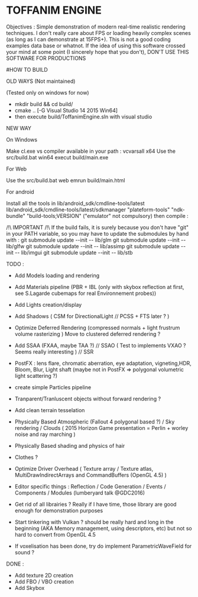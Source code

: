 # TOFFANIM ENGINE

Objectives : Simple demonstration of modern real-time realistic rendering techniques. I don't really care about FPS or loading heavily complex scenes (as long as I can demonstrate at 15FPS+).
This is not a good coding examples data base or whatnot. If the idea of using this software crossed your mind at some point (I sincerely hope that you don't), DON'T USE THIS SOFTWARE FOR PRODUCTIONS

#HOW TO BUILD

OLD WAYS (Not maintained)

(Tested only on windows for now)
- mkdir build && cd build/
- cmake ..  [-G Visual Studio 14 2015 Win64]
- then execute build/ToffanimEngine.sln with visual studio


NEW WAY

On Windows

Make cl.exe vs compiler available in your path : vcvarsall x64
Use the src/build.bat win64
execut build/main.exe

For Web

Use the src/build.bat web
emrun build/main.html

For android

Install all the tools in lib/android_sdk/cmdline-tools/latest
lib/android_sdk/cmdline-tools/latest/sdkmanager "plateform-tools" "ndk-bundle" "build-tools;VERSION" ("emulator" not compulsory)
then compile :



/!\ IMPORTANT /!\ If the build fails, it is surely because you don't have "git" in your PATH variable,
so you may have to update the submodules by hand with :
git submodule update --init -- lib/glm
git submodule update --init -- lib/glfw
git submodule update --init -- lib/assimp
git submodule update --init -- lib/imgui
git submodule update --init -- lib/stb

TODO :
- Add Models loading and rendering
- Add Materials pipeline (PBR + IBL (only with skybox reflection at first, see S.Lagarde cubemaps for real Environnement probes))
- Add Lights creation/display
- Add Shadows ( CSM for DirectionalLight // PCSS + FTS later ? )
- Optimize Deferred Rendering (compressed normals + light frustrum volume rasterizing )  Move to clustered deferred rendering ?
- Add SSAA (FXAA, maybe TAA ?) // SSAO ( Test to implements VXAO ? Seems really interesting ) // SSR
- PostFX : lens flare, chromatic aberration, eye adaptation, vigneting,HDR, Bloom, Blur, Light shaft (maybe not in PostFX => polygonal volumetric light scattering ?)
- create simple Particles pipeline
- Tranparent/Tranluscent objects without forward rendering ?
- Add clean terrain tesselation
- Physically Based Atmospheric (Fallout 4 polygonal based ?) / Sky rendering / Clouds ( 2015 Horizon Game presentation = Perlin + worley noise and ray marching )
- Physically Based shading and physics of hair
- Clothes ?
- Optimize Driver Overhead ( Texture array / Texture atlas, MultiDrawIndirectArrays and CommandBuffers (OpenGL 4.5) )

- Editor specific things : Reflection / Code Generation / Events / Components / Modules (lumberyard talk @GDC2016)

- Get rid of all librairies ? Really if I have time, those library are good enough for demonstration purposes
- Start tinkering with Vulkan ? should be really hard and long in the beginning (AKA Memory management, using descriptors, etc) but not so hard to convert from OpenGL 4.5
- If voxelisation has been done, try do implement ParametricWaveField for sound ?

DONE :

- Add texture 2D creation
- Add FBO / VBO creation
- Add Skybox


